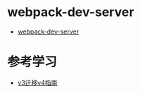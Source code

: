 # webpack-dev-server
- [webpack-dev-server](https://github.com/webpack/webpack-dev-server)

# 参考学习
- [v3迁移v4指南](https://github.com/webpack/webpack-dev-server/blob/master/migration-v4.md)